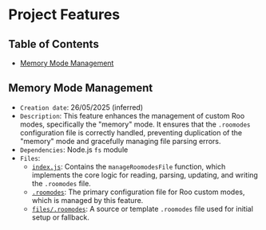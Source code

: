 # Project Features

## Table of Contents
- [Memory Mode Management](#memory-mode-management)

## Memory Mode Management

- `Creation date`: 26/05/2025 (inferred)
- `Description`: This feature enhances the management of custom Roo modes, specifically the "memory" mode. It ensures that the `.roomodes` configuration file is correctly handled, preventing duplication of the "memory" mode and gracefully managing file parsing errors.
- `Dependencies`: Node.js `fs` module
- `Files`:
    - [`index.js`](index.js): Contains the `manageRoomodesFile` function, which implements the core logic for reading, parsing, updating, and writing the `.roomodes` file.
    - [`.roomodes`](.roomodes): The primary configuration file for Roo custom modes, which is managed by this feature.
    - [`files/.roomodes`](files/.roomodes): A source or template `.roomodes` file used for initial setup or fallback.